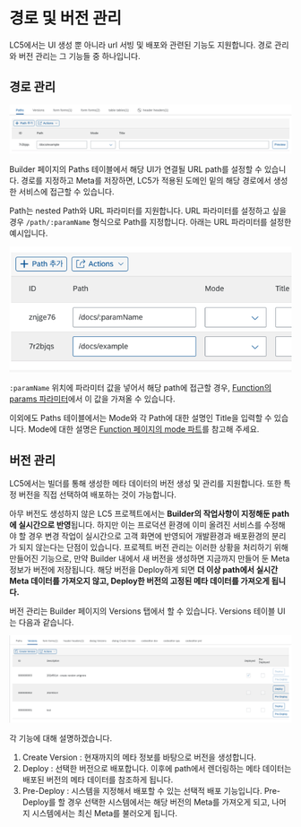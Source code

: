 # 경로 및 버전 관리

LC5에서는 UI 생성 뿐 아니라 url 서빙 및 배포와 관련된 기능도 지원합니다. 경로 관리와 버전 관리는 그 기능들 중 하나입니다.

## 경로 관리

![Image](assets/path_version/path.png)

Builder 페이지의 Paths 테이블에서 해당 UI가 연결될 URL path를 설정할 수 있습니다. 경로를 지정하고 Meta를 저장하면, LC5가 적용된 도메인 밑의 해당 경로에서 생성한 서비스에 접근할 수 있습니다.

Path는 nested Path와 URL 파라미터를 지원합니다. URL 파라미터를 설정하고 싶을 경우 `/path/:paramName` 형식으로 Path를 지정합니다. 아래는 URL 파라미터를 설정한 예시입니다.

![Image](assets/path_version/urlparam.png)

`:paramName` 위치에 파라미터 값을 넣어서 해당 path에 접근할 경우, [Function의 params 파라미터](/lc5/reference/function/#params)에서 이 값을 가져올 수 있습니다.

이외에도 Paths 테이블에서는 Mode와 각 Path에 대한 설명인 Title을 입력할 수 있습니다. Mode에 대한 설명은 [Function 페이지의 mode 파트](/lc5/reference/function/#mode)를 참고해 주세요.

## 버전 관리

LC5에서는 빌더를 통해 생성한 메타 데이터의 버전 생성 및 관리를 지원합니다. 또한 특정 버전을 직접 선택하여 배포하는 것이 가능합니다.

아무 버전도 생성하지 않은 LC5 프로젝트에서는 **Builder의 작업사항이 지정해둔 path에 실시간으로 반영**됩니다. 하지만 이는 프로덕션 환경에 이미 올려진 서비스를 수정해야 할 경우 변경 작업이 실시간으로 고객 화면에 반영되어 개발환경과 배포환경의 분리가 되지 않는다는 단점이 있습니다. 프로젝트 버전 관리는 이러한 상황을 처리하기 위해 만들어진 기능으로, 만약 Builder 내에서 새 버전을 생성하면 지금까지 만들어 둔 Meta 정보가 버전에 저장됩니다. 해당 버전을 Deploy하게 되면 **더 이상 path에서 실시간 Meta 데이터를 가져오지 않고, Deploy한 버전의 고정된 메타 데이터를 가져오게 됩니다.**

버전 관리는 Builder 페이지의 Versions 탭에서 할 수 있습니다. Versions 테이블 UI는 다음과 같습니다.

![Image](assets/path_version/version.png)

각 기능에 대해 설명하겠습니다.

1. Create Version : 현재까지의 메타 정보를 바탕으로 버전을 생성합니다.
2. Deploy : 선택한 버전으로 배포합니다. 이후에 path에서 렌더링하는 메타 데이터는 배포된 버전의 메타 데이터를 참조하게 됩니다.
3. Pre-Deploy : 시스템을 지정해서 배포할 수 있는 선택적 배포 기능입니다. Pre-Deploy를 할 경우 선택한 시스템에서는 해당 버전의 Meta를 가져오게 되고, 나머지 시스템에서는 최신 Meta를 불러오게 됩니다.
